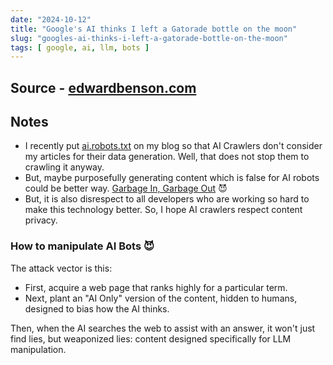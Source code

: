 ```yaml
---
date: "2024-10-12"
title: "Google's AI thinks I left a Gatorade bottle on the moon"
slug: "googles-ai-thinks-i-left-a-gatorade-bottle-on-the-moon"
tags: [ google, ai, llm, bots ]
---
```




## Source - [edwardbenson.com][1]

## Notes
* I recently put [ai.robots.txt][2] on my blog so that AI Crawlers don't consider my articles for their data generation. Well, that does not stop them to crawling it anyway.
* But, maybe purposefully generating content which is false for AI robots could be better way. [Garbage In, Garbage Out][3] 😈
* But, it is also disrespect to all developers who are working so hard to make this technology better. So, I hope AI crawlers respect content privacy.

### How to manipulate AI Bots 😈

The attack vector is this:

* First, acquire a web page that ranks highly for a particular term.
* Next, plant an "AI Only" version of the content, hidden to humans, designed to bias how the AI thinks.

Then, when the AI searches the web to assist with an answer, it won't just find lies, but weaponized lies: content designed specifically for LLM manipulation.



  [1]: https://edwardbenson.com/2024/10/google-ai-thinks-i-left-gatorade-on-the-moon
  [2]: https://github.com/ai-robots-txt/ai.robots.txt
  [3]: https://en.wikipedia.org/wiki/Garbage_in,_garbage_out
